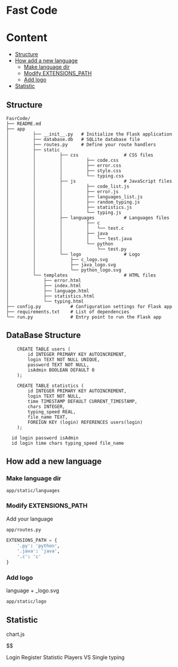 # Fast Code

# Content

- [Structure](#structure)
- [How add a new language](#how-add-a-new-language)
  - [Make language dir](#make-language-dir)
  - [Modify EXTENSIONS_PATH](#modify-extensions_path)
  - [Add logo](#add-logo)
- [Statistic](#statistic)

## Structure

```
FasrCode/
├── README.md
├── app
│         ├── __init__.py   # Initialize the Flask application
│         ├── database.db   # SQLite database file
│         ├── routes.py     # Define your route handlers
│         ├── static
│         │         ├── css                 # CSS files
│         │         │         ├── code.css
│         │         │         ├── error.css
│         │         │         ├── style.css
│         │         │         └── typing.css
│         │         ├── js                  # JavaScript files
│         │         │         ├── code_list.js
│         │         │         ├── error.js
│         │         │         ├── languages_list.js
│         │         │         ├── random_typing.js
│         │         │         ├── statistics.js
│         │         │         └── typing.js
│         │         ├── languages           # Languages files
│         │         │         ├── c
│         │         │         │   └── test.c
│         │         │         ├── java
│         │         │         │   └── test.java
│         │         │         └── python
│         │         │             └── test.py
│         │         └── logo                # Logo
│         │             ├── c_logo.svg
│         │             ├── java_logo.svg
│         │             └── python_logo.svg
│         └── templates                     # HTML files
│             ├── error.html
│             ├── index.html
│             ├── language.html
│             ├── statistics.html
│             └── typing.html
├── config.py           # Configuration settings for Flask app
├── requirements.txt    # List of dependencies
└── run.py              # Entry point to run the Flask app
```

## DataBase Structure
```
    CREATE TABLE users (
        id INTEGER PRIMARY KEY AUTOINCREMENT,
        login TEXT NOT NULL UNIQUE,
        password TEXT NOT NULL,
        isAdmin BOOLEAN DEFAULT 0
    );

    CREATE TABLE statistics (
        id INTEGER PRIMARY KEY AUTOINCREMENT,
        login TEXT NOT NULL,
        time TIMESTAMP DEFAULT CURRENT_TIMESTAMP,
        chars INTEGER,
        typing_speed REAL,
        file_name TEXT,
        FOREIGN KEY (login) REFERENCES users(login)
    );
```

```
  id login password isAdmin
  id login time chars typing_speed file_name
```

## How add a new language

### Make language dir

`
app/static/languages
`

### Modify EXTENSIONS_PATH
Add your language

`
app/routes.py
`

```python
EXTENSIONS_PATH = {
    '.py': 'python',
    '.java': 'java',
    '.c': 'c'
}
```

### Add logo

language + _logo.svg

`
app/static/logo
`

## Statistic
chart.js


$$

Login
Register
Statistic
Players VS
Single typing
